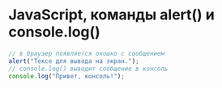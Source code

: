 # JavaScript, команды alert() и console.log()

```javascript
// в браузер появляется окошко с сообщением
alert("Тексе для вывода на экран.");
// console.log() выводит сообщение в консоль
console.log("Привет, консоль!");
```